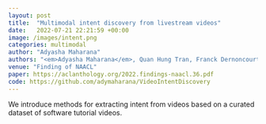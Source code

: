 ```yaml
---
layout: post
title:  "Multimodal intent discovery from livestream videos"
date:   2022-07-21 22:21:59 +00:00
image: /images/intent.png
categories: multimodal
author: "Adyasha Maharana"
authors: "<em>Adyasha Maharana</em>, Quan Hung Tran, Franck Dernoncourt, Seunghyun Yoon, Trung Bui, Walter Chang, Mohit Bansal"
venue: "Finding of NAACL"
paper: https://aclanthology.org/2022.findings-naacl.36.pdf
code: https://github.com/adymaharana/VideoIntentDiscovery
---
```

We introduce methods for extracting intent from videos based on a curated dataset of software tutorial videos.